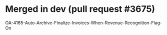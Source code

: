 # Merged in dev (pull request #3675)

OA-4165-Auto-Archive-Finalize-Invoices-When-Revenue-Recognition-Flag-On
